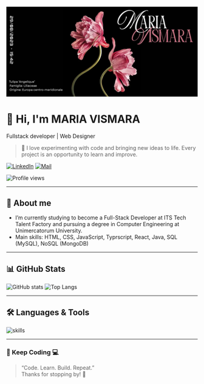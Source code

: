 <!-- Banner -->
![banner](https://raw.githubusercontent.com/Smaryy/Smaryy/main/odel.webp)

# 👋 Hi, I'm MARIA VISMARA
Fullstack developer | Web Designer

> 🎯 I love experimenting with code and bringing new ideas to life. Every project is an opportunity to learn and improve.
<!-- Social badges -->
[![LinkedIn](https://img.shields.io/badge/-LinkedIn-0A66C2?style=flat-square&logo=linkedin&logoColor=white)](https://linkedin.com/in/maria-vismara-984010286)
[![Mail](https://img.shields.io/badge/-Email-c14438?style=flat-square&logo=gmail&logoColor=white)](mailto:mariavismara04@gmail.com)

<!-- Profile views -->
![Profile views](https://komarev.com/ghpvc/?username=Smaryy)

---

## 🔭 About me
- I’m currently studying to become a Full-Stack Developer at ITS Tech Talent Factory and pursuing a degree in Computer Engineering at Unimercatorum University.
- Main skills: HTML, CSS, JavaScript, Typrscript, React, Java, SQL (MySQL), NoSQL (MongoDB)

---

## 📊 GitHub Stats
![GitHub stats](https://github-readme-stats.vercel.app/api?username=Smaryy&show_icons=true&theme=dark)
![Top Langs](https://github-readme-stats.vercel.app/api/top-langs/?username=Smaryy&layout=compact&theme=dark)

---

## 🛠 Languages & Tools
![skills](https://skillicons.dev/icons?i=html,css,js,react,figma,git)

---


### 🌈 Keep Coding 💻

> “Code. Learn. Build. Repeat.”  
> Thanks for stopping by! 🌟
